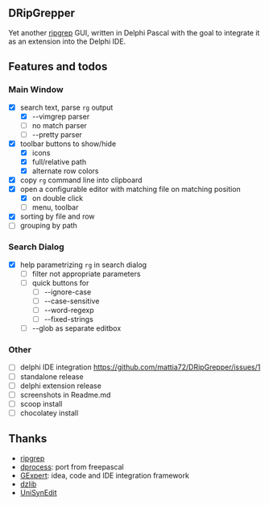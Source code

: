 ## DRipGrepper
Yet another [ripgrep](https://github.com/BurntSushi/ripgrep) GUI, written in Delphi Pascal with the goal to integrate it as an extension into the Delphi IDE.

## Features and todos

### Main Window
- [x] search text, parse `rg` output
  - [x] --vimgrep parser
  - [ ] no match parser
  - [ ] --pretty parser
- [x] toolbar buttons to show/hide
  - [x] icons
  - [x] full/relative path
  - [x] alternate row colors
- [x] copy `rg` command line into clipboard
- [x] open a configurable editor with matching file on matching position
   - [x] on double click
   - [ ] menu, toolbar
- [x] sorting by file and row
- [ ] grouping by path
  
### Search Dialog
- [x] help parametrizing `rg` in search dialog
  - [ ] filter not appropriate parameters
  - [ ] quick buttons for
    - [ ] --ignore-case
    - [ ] --case-sensitive
    - [ ] --word-regexp
    - [ ] --fixed-strings
  - [ ] --glob as separate editbox

### Other
- [ ] delphi IDE integration https://github.com/mattia72/DRipGrepper/issues/1
- [ ] standalone release
- [ ] delphi extension release
- [ ] screenshots in Readme.md
- [ ] scoop install
- [ ] chocolatey install

## Thanks
-  [ripgrep](https://github.com/BurntSushi/ripgrep)
-  [dprocess](https://stackoverflow.com/a/45029879/2923283): port from freepascal
-  [GExpert](https://www.gexperts.org/download): idea, code and IDE integration framework
-  [dzlib](https://sourceforge.net/p/dzlib/code/HEAD/tree)
-  [UniSynEdit](https://sourceforge.net/projects/synedit)
